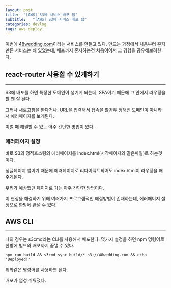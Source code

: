 ```yaml
---
layout: post
title:  "[AWS] S3에 서비스 배포 팁"
subtitle:   "[AWS] S3에 서비스 배포 팁"
categories: devlog
tags: aws deploy
---
```


이번에 [48wedding.com](http://48wedding.com)이라는 서비스를 만들고 있다. 만드는 과정에서 처음부터 혼자 만든 서비스는 꽤 있었는데, 배포까지 혼자하는건 처음이어서 그 경험을 공유해보려한다.

## react-router 사용할 수 있게하기

---

S3에 배포를 하면 특정한 도메인이 생기게 되는데, SPA이기 때문에 그 안에서 라우팅을 할 땐 잘 된다.

그러나 새로고침을 한다거나. URL을 입력해서 접속을 할경우 정해진 도메인이 아니라서 에러페이지를 보게된다.

이럴 때 해결할 수 있는 아주 간단한 방법이 있다.

### 에러페이지 설정

바로 S3의 정적호스팅의 에러페이지를 index.html(시작페이지와 같은파일)로 하는것이다.

싱글페이지 앱이기 때문에 에러페이지로 리다이렉트되어도 index.html이 라우팅을 해주게된다.

우리가 예상했던 페이지로 가는 아주 간단한 방법이다.

이 현상을 해결하기 위해 여러가지 프로그램적인 해결방법이 존재하는데, 에러페이지 설정으로 한방에 끝낼 수 있다.

## AWS CLI

---

나의 경우는 s3cmd라는 CLI를 사용해서 배포한다. 몇가지 설정을 하면 npm 명령어로 한방에 빌드와 배포까지 끝낼 수 있다.

```
npm run build && s3cmd sync build/* s3://48wedding.com && echo 'Deployed!'
```

위와같은 명령어를 사용하면 된다.

배포가 엄청 쉬워졌다.
